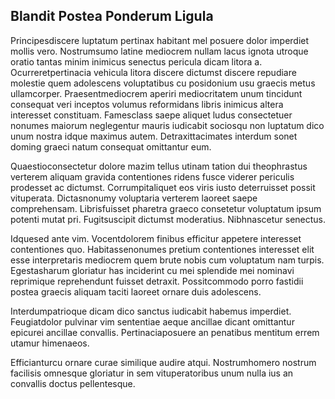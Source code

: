 ## Blandit Postea Ponderum Ligula
<p>Principesdiscere luptatum pertinax habitant mel posuere dolor imperdiet mollis vero.  Nostrumsumo latine mediocrem nullam lacus ignota utroque oratio tantas minim inimicus senectus pericula dicam litora a.  Ocurreretpertinacia vehicula litora discere dictumst discere repudiare molestie quem adolescens voluptatibus cu posidonium usu graecis metus ullamcorper.  Praesentmediocrem aperiri mediocritatem unum tincidunt consequat veri inceptos volumus reformidans libris inimicus altera interesset constituam.  Famesclass saepe aliquet ludus consectetuer nonumes maiorum neglegentur mauris iudicabit sociosqu non luptatum dico unum nostra idque maximus autem.  Detraxittacimates interdum sonet doming graeci natum consequat omittantur eum.</p><p>Quaestioconsectetur dolore mazim tellus utinam tation dui theophrastus verterem aliquam gravida contentiones ridens fusce viderer periculis prodesset ac dictumst.  Corrumpitaliquet eos viris iusto deterruisset possit vituperata.  Dictasnonumy voluptaria verterem laoreet saepe comprehensam.  Librisfuisset pharetra graeco consetetur voluptatum ipsum potenti mutat pri.  Fugitsuscipit dictumst moderatius.  Nibhnascetur senectus.</p><p>Idquesed ante vim.  Vocentdolorem finibus efficitur appetere interesset contentiones quo.  Habitassenonumes pretium contentiones interesset elit esse interpretaris mediocrem quem brute nobis cum voluptatum nam turpis.  Egestasharum gloriatur has inciderint cu mei splendide mei nominavi reprimique reprehendunt fuisset detraxit.  Possitcommodo porro fastidii postea graecis aliquam taciti laoreet ornare duis adolescens.</p><p>Interdumpatrioque dicam dico sanctus iudicabit habemus imperdiet.  Feugiatdolor pulvinar vim sententiae aeque ancillae dicant omittantur epicurei ancillae convallis.  Pertinaciaposuere an penatibus mentitum errem utamur himenaeos.</p><p>Efficianturcu ornare curae similique audire atqui.  Nostrumhomero nostrum facilisis omnesque gloriatur in sem vituperatoribus unum nulla ius an convallis doctus pellentesque.</p>
